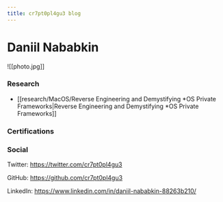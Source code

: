 ```yaml
---
title: cr7pt0pl4gu3 blog
---
```


# Daniil Nababkin
![[photo.jpg]]
### Research
- [[research/MacOS/Reverse Engineering and Demystifying *OS Private Frameworks|Reverse Engineering and Demystifying *OS Private Frameworks]]
### Certifications
### Social
Twitter: https://twitter.com/cr7pt0pl4gu3

GitHub: https://github.com/cr7pt0pl4gu3

LinkedIn: https://www.linkedin.com/in/daniil-nababkin-88263b210/

